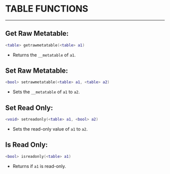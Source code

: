 # TABLE FUNCTIONS
---

## Get Raw Metatable:
```lua
<table> getrawmetatable(<table> a1)  
```
- Returns the `__metatable` of `a1`.

## Set Raw Metatable:
```lua
<bool> setrawmetatable(<table> a1, <table> a2)
```
- Sets the `__metatable` of `a1` to `a2`.

## Set Read Only:
```lua
<void> setreadonly(<table> a1, <bool> a2)  
```
- Sets the read-only value of `a1` to `a2`.

## Is Read Only:
```lua
<bool> isreadonly(<table> a1)  
```
- Returns if `a1` is read-only.